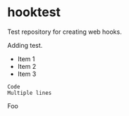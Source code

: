 # hooktest
Test repository for creating web hooks.

Adding test.

- Item 1
- Item 2
- Item 3

```
Code
Multiple lines
```

Foo

